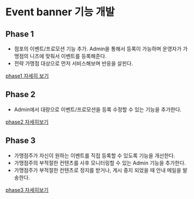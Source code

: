 # Event banner 기능 개발

## Phase 1

- 점포의 이벤트/프로모션 기능 추가. Admin을 통해서 등록이 가능하며 운영자가 가맹점의 니즈에 맞춰서 이벤트를 등록해준다.
- 전략 가맹점 대상으로 먼저 서비스해보며 반응을 살핀다.

[phase1 자세히 보기](./02.머천트맵_이벤트배너.md)

## Phase 2

- Admin에서 대량으로 이벤트/프로모션을 등록 수정할 수 있는 기능을 추가한다.

[phase2 자세히보기](./02.머천트맵_이벤트배너_P2.md)

## Phase 3

- 가맹점주가 자신이 원하는 이벤트를 직접 등록할 수 있도록 기능을 개선한다.
- 가맹점주의 부적절한 컨텐츠를 사후 모니터링할 수 있는 Admin 기능을 추가한다.
- 가맹점주가 부적절한 컨텐츠로 정지를 받거나, 게시 중지 되었을 때 안내 메일을 발송한다.

[phase3 자세히보기](./03.머천트맵_카테고리_확장.md)

